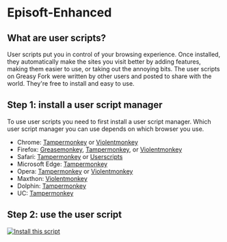 # Episoft-Enhanced


## What are user scripts?
User scripts put you in control of your browsing experience. Once installed, they automatically make the sites you visit better by adding features, making them easier to use, or taking out the annoying bits. The user scripts on Greasy Fork were written by other users and posted to share with the world. They're free to install and easy to use.

## Step 1: install a user script manager

To use user scripts you need to first install a user script manager. Which user script manager you can use depends on which browser you use.

<ul>
  <li>Chrome: <a href="https://chrome.google.com/webstore/detail/tampermonkey/dhdgffkkebhmkfjojejmpbldmpobfkfo" target="_blank">Tampermonkey</a> or <a href="https://chrome.google.com/webstore/detail/violent-monkey/jinjaccalgkegednnccohejagnlnfdag" target="_blank">Violentmonkey</a></li>
  <li>Firefox: <a href="https://addons.mozilla.org/firefox/addon/greasemonkey/" target="_blank">Greasemonkey</a>, <a href="https://addons.mozilla.org/firefox/addon/tampermonkey/" target="_blank">Tampermonkey</a>, or <a href="https://addons.mozilla.org/firefox/addon/violentmonkey/" target="_blank">Violentmonkey</a></li>
  <li>Safari: <a href="http://tampermonkey.net/?browser=safari" target="_blank">Tampermonkey</a> or <a href="https://apps.apple.com/app/userscripts/id1463298887" target="_blank">Userscripts</a></li>
  <li>Microsoft Edge: <a href="https://microsoftedge.microsoft.com/addons/detail/tampermonkey/iikmkjmpaadaobahmlepeloendndfphd" target="_blank">Tampermonkey</a></li>
  <li>Opera: <a href="https://addons.opera.com/extensions/details/tampermonkey-beta/" target="_blank">Tampermonkey</a> or <a href="https://violentmonkey.github.io/get-it/" target="_blank">Violentmonkey</a></li>
  <li>Maxthon: <a href="http://extension.maxthon.com/detail/index.php?view_id=1680" target="_blank">Violentmonkey</a></li>
  <li>Dolphin: <a href="https://play.google.com/store/apps/details?id=net.tampermonkey.dolphin" target="_blank">Tampermonkey</a></li>
  <li>UC: <a href="https://www.tampermonkey.net/?browser=ucweb&amp;ext=dhdg" target="_blank">Tampermonkey</a></li>
</ul>

## Step 2: use the user script
[![Install this script](https://via.placeholder.com/300x60/005200/ffffff.png?text=Install%20this%20script)](https://github.com/BoKu/Episoft-Enhanced/raw/main/Episoft%20Enhanced.user.js)
